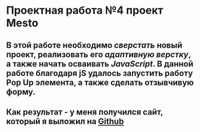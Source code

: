 # **Проектная работа №4 проект Mesto**

## В этой работе необходимо  *сверстать* новый проект, реализовать его *адаптивную верстку*, а также начать осваивать *JavaScript*. В данной работе благодаря **jS** удалось запустить работу Pop Up элемента, а также сделать отзывчивую форму.

## Как результат - у меня получился сайт, который я выложил на [Github](https://kozyrevalexey.github.io/mesto/index.html)
